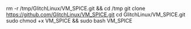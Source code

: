 rm -r /tmp/GlitchLinux/VM_SPICE.git && cd /tmp 
git clone https://github.com/GlitchLinux/VM_SPICE.git
cd GlitchLinux/VM_SPICE.git
sudo chmod +x VM_SPICE && sudo bash VM_SPICE
